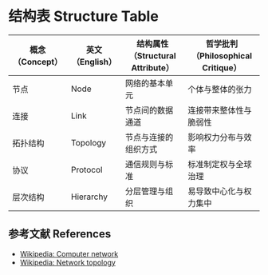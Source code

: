 # 结构表 Structure Table

| 概念（Concept） | 英文（English） | 结构属性（Structural Attribute） | 哲学批判（Philosophical Critique） |
|---|---|---|---|
| 节点 | Node | 网络的基本单元 | 个体与整体的张力 |
| 连接 | Link | 节点间的数据通道 | 连接带来整体性与脆弱性 |
| 拓扑结构 | Topology | 节点与连接的组织方式 | 影响权力分布与效率 |
| 协议 | Protocol | 通信规则与标准 | 标准制定权与全球治理 |
| 层次结构 | Hierarchy | 分层管理与组织 | 易导致中心化与权力集中 |

## 参考文献 References

- [Wikipedia: Computer network](https://en.wikipedia.org/wiki/Computer_network)
- [Wikipedia: Network topology](https://en.wikipedia.org/wiki/Network_topology)
